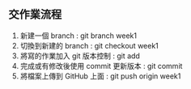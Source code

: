 ## 交作業流程

1. 新建一個 branch : git branch week1
2. 切換到新建的 branch :  git checkout week1
3. 將寫的作業加入 git 版本控制 : git add
4. 完成或有修改後使用 commit 更新版本 : git commit
5. 將檔案上傳到 GitHub 上面 : git push origin week1